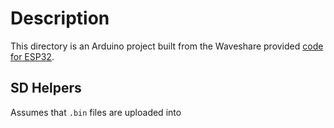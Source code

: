 # Description

This directory is an Arduino project built from the Waveshare provided [code for ESP32](https://github.com/waveshareteam/e-Paper/tree/master/Arduino/epd4in2_V2).

## SD Helpers

Assumes that `.bin` files are uploaded into 